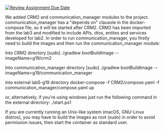 [![Review Assignment Due Date](https://classroom.github.com/assets/deadline-readme-button-24ddc0f5d75046c5622901739e7c5dd533143b0c8e959d652212380cedb1ea36.svg)](https://classroom.github.com/a/58TiBSsz)

We added CRM2 and communication_manager modules to the project. communication_manager has a "depends on" clausole in the docker-compose file, so it will be started after CRM2. CRM2 has been imported from the lab3 and modified to include APIs, dtos, entites and services developed for lab2. In order to run communication_manager, you firstly need to build the images and then run the communication_manager module:

Into CRM2 directory
[sudo] ./gradlew bootBuildImage --imageName=g19/crm2

Into communication_manager directory
[sudo] ./gradlew bootBuildImage --imageName=g19/communication_manager

Into external lab5-g19 directory
docker-compose -f CRM2/compose.yaml -f communication_manager/compose.yaml up

or, alternatively, if you're using windows just run the following command in the external directory: ./start.ps1

If you are currently running an Unix-like system (macOS, GNU-Linux distros), you may have to build the images as root (sudo) in order to avoid permission issues, then start the container as standard user.
